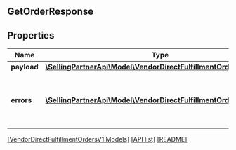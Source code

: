 ## GetOrderResponse

## Properties

Name | Type | Description | Notes
------------ | ------------- | ------------- | -------------
**payload** | [**\SellingPartnerApi\Model\VendorDirectFulfillmentOrdersV1\Order**](Order.md) |  | [optional]
**errors** | [**\SellingPartnerApi\Model\VendorDirectFulfillmentOrdersV1\Error[]**](Error.md) | A list of error responses returned when a request is unsuccessful. | [optional]

[[VendorDirectFulfillmentOrdersV1 Models]](../) [[API list]](../../Api) [[README]](../../../README.md)
